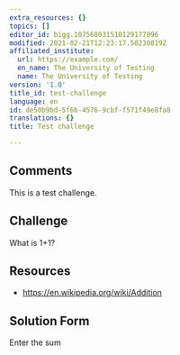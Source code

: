 ```yaml
---
extra_resources: {}
topics: []
editor_id: bigg.107568031510129177096
modified: 2021-02-21T12:23:17.50230819Z
affiliated_institute:
  url: https://example.com/
  en_name: The University of Testing
  name: The University of Testing
version: '1.0'
title_id: test-challenge
language: en
id: de50b9bd-5f6b-4576-9cbf-f571f49e8fa8
translations: {}
title: Test challenge

---
```


## Comments
This is a test challenge.


## Challenge
What is 1+1?


## Resources
- https://en.wikipedia.org/wiki/Addition


## Solution Form
Enter the sum


